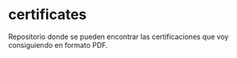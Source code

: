 # certificates
Repositorio donde se pueden encontrar las certificaciones que voy consiguiendo en formato PDF.
